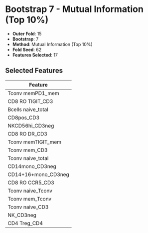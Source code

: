 # Bootstrap 7 - Mutual Information (Top 10%)

- **Outer Fold**: 15
- **Bootstrap**: 7
- **Method**: Mutual Information (Top 10%)
- **Fold Seed**: 62
- **Features Selected**: 17

## Selected Features

| Feature |
|---------|
| Tconv memPD1_mem |
| CD8 RO TIGIT_CD3 |
| Bcells naive_total |
| CD8pos_CD3 |
| NKCD56hi_CD3neg |
| CD8 RO DR_CD3 |
| Tconv memTIGIT_mem |
| Tconv mem_CD3 |
| Tconv naive_total |
| CD14mono_CD3neg |
| CD14+16+mono_CD3neg |
| CD8 RO CCR5_CD3 |
| Tconv naive_Tconv |
| Tconv mem_Tconv |
| Tconv naive_CD3 |
| NK_CD3neg |
| CD4 Treg_CD4 |
